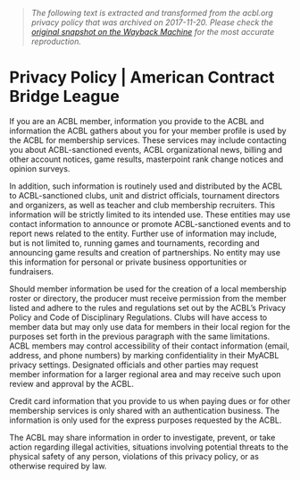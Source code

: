 > *The following text is extracted and transformed from the acbl.org privacy policy that was archived on 2017-11-20. Please check the [original snapshot on the Wayback Machine](https://web.archive.org/web/20171120174329id_/http%3A//www.acbl.org/about-acbl/administration/privacy-policy) for the most accurate reproduction.*

# Privacy Policy | American Contract Bridge League

If you are an ACBL member, information you provide to the ACBL and information the ACBL gathers about you for your member profile is used by the ACBL for membership services. These services may include contacting you about ACBL-sanctioned events, ACBL organizational news, billing and other account notices, game results, masterpoint rank change notices and opinion surveys.

In addition, such information is routinely used and distributed by the ACBL to ACBL-sanctioned clubs, unit and district officials, tournament directors and organizers, as well as teacher and club membership recruiters. This information will be strictly limited to its intended use. These entities may use contact information to announce or promote ACBL-sanctioned events and to report news related to the entity. Further use of information may include, but is not limited to, running games and tournaments, recording and announcing game results and creation of partnerships. No entity may use this information for personal or private business opportunities or fundraisers.

Should member information be used for the creation of a local membership roster or directory, the producer must receive permission from the member listed and adhere to the rules and regulations set out by the ACBL’s Privacy Policy and Code of Disciplinary Regulations. Clubs will have access to member data but may only use data for members in their local region for the purposes set forth in the previous paragraph with the same limitations. ACBL members may control accessibility of their contact information (email, address, and phone numbers) by marking confidentiality in their MyACBL privacy settings. Designated officials and other parties may request member information for a larger regional area and may receive such upon review and approval by the ACBL.

Credit card information that you provide to us when paying dues or for other membership services is only shared with an authentication business. The information is only used for the express purposes requested by the ACBL.

The ACBL may share information in order to investigate, prevent, or take action regarding illegal activities, situations involving potential threats to the physical safety of any person, violations of this privacy policy, or as otherwise required by law.
